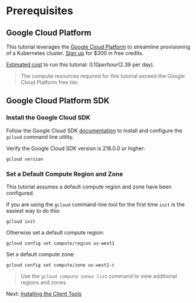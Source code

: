 # Prerequisites

## Google Cloud Platform

This tutorial leverages the [Google Cloud Platform](https://cloud.google.com/) to streamline provisioning of a Kubernetes cluster. [Sign up](https://cloud.google.com/free/) for $300 in free credits.

[Estimated cost](https://cloud.google.com/products/calculator/#id=0af4dffa-ed80-4d6a-a7d9-3089b9d1b4fe) to run this tutorial: $0.10 per hour ($2.39 per day).

> The compute resources required for this tutorial exceed the Google Cloud Platform free tier.

## Google Cloud Platform SDK

### Install the Google Cloud SDK

Follow the Google Cloud SDK [documentation](https://cloud.google.com/sdk/) to install and configure the `gcloud` command line utility.

Verify the Google Cloud SDK version is 218.0.0 or higher:

```
gcloud version
```

### Set a Default Compute Region and Zone

This tutorial assumes a default compute region and zone have been configured.

If you are using the `gcloud` command-line tool for the first time `init` is the easiest way to do this:

```
gcloud init
```

Otherwise set a default compute region:

```
gcloud config set compute/region us-west1
```

Set a default compute zone:

```
gcloud config set compute/zone us-west1-c
```

> Use the `gcloud compute zones list` command to view additional regions and zones.

Next: [Installing the Client Tools](02-client-tools.md)
